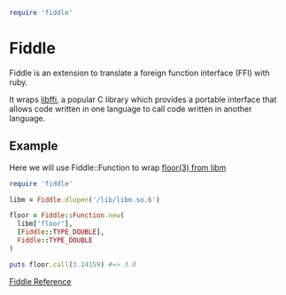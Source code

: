 
```ruby
require 'fiddle'
```

# Fiddle

Fiddle is an extension to translate a foreign function interface (FFI)
with ruby.

It wraps [libffi](http://sourceware.org/libffi/), a popular C library
which provides a portable interface that allows code written in one
language to call code written in another language.

## Example

Here we will use Fiddle::Function to wrap [floor(3) from
libm](http://linux.die.net/man/3/floor)


```ruby
require 'fiddle'

libm = Fiddle.dlopen('/lib/libm.so.6')

floor = Fiddle::Function.new(
  libm['floor'],
  [Fiddle::TYPE_DOUBLE],
  Fiddle::TYPE_DOUBLE
)

puts floor.call(3.14159) #=> 3.0
```

[Fiddle
Reference](https://ruby-doc.org/stdlib-2.5.0/libdoc/fiddle/rdoc/Fiddle.html)

